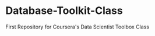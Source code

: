 Database-Toolkit-Class
======================

First Repository for Coursera's Data Scientist Toolbox Class

